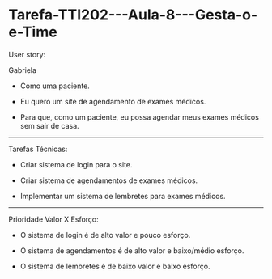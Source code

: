 # Tarefa-TTI202---Aula-8---Gesta-o-e-Time

User story: 

Gabriela

- Como uma paciente.

- Eu quero um site de agendamento de exames médicos.

- Para que, como um paciente, eu possa agendar meus exames médicos sem sair de casa.

------------------------------------------------------------------

Tarefas Técnicas: 

- Criar sistema de login para o site.

- Criar sistema de agendamentos de exames médicos.

- Implementar um sistema de lembretes para exames médicos.

------------------------------------------------------------------

Prioridade Valor X Esforço:

- O sistema de login é de alto valor e pouco esforço. 

- O sistema de agendamentos é de alto valor e baixo/médio esforço.

- O sistema de lembretes é de baixo valor e baixo esforço.



